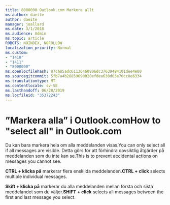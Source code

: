 ```yaml
---
title: 8000090 Outlook.com Markera allt
ms.author: daeite
author: daeite
manager: joallard
ms.date: 3/1/2018
ms.audience: Admin
ms.topic: article
ROBOTS: NOINDEX, NOFOLLOW
localization_priority: Normal
ms.custom:
- "1410"
- "1411"
- "8000090"
ms.openlocfilehash: 87ca85adc61136460806dc37639484101dee4e00
ms.sourcegitcommit: 5fb7a4b28859690020efdea630d03e70cc0e6334
ms.translationtype: MT
ms.contentlocale: sv-SE
ms.lasthandoff: 06/28/2019
ms.locfileid: "35372243"
---
```

# <a name="how-to-select-all-in-outlookcom"></a><span data-ttu-id="0f432-102">”Markera alla” i Outlook.com</span><span class="sxs-lookup"><span data-stu-id="0f432-102">How to "select all" in Outlook.com</span></span>

<span data-ttu-id="0f432-103">Du kan bara markera hela om alla meddelanden visas.</span><span class="sxs-lookup"><span data-stu-id="0f432-103">You can only select all if all messages are visible.</span></span> <span data-ttu-id="0f432-104">Detta görs för att förhindra oavsiktlig åtgärder på meddelanden som du inte kan se.</span><span class="sxs-lookup"><span data-stu-id="0f432-104">This is to prevent accidental actions on messages you cannot see.</span></span>

<span data-ttu-id="0f432-105">**CTRL + klicka på** markerar flera enskilda meddelanden.</span><span class="sxs-lookup"><span data-stu-id="0f432-105">**CTRL + click** selects multiple individual messages.</span></span>

<span data-ttu-id="0f432-106">**Skift + klicka på** markerar du alla meddelanden mellan första och sista meddelandet som du väljer.</span><span class="sxs-lookup"><span data-stu-id="0f432-106">**SHIFT + click** selects all messages between the first and last message you select.</span></span>